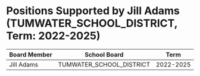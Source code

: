 # Positions Supported by Jill Adams (TUMWATER_SCHOOL_DISTRICT, Term: 2022-2025)

| Board Member | School Board | Term |
|--------------|--------------|------|
| Jill Adams | TUMWATER_SCHOOL_DISTRICT | 2022-2025 |

